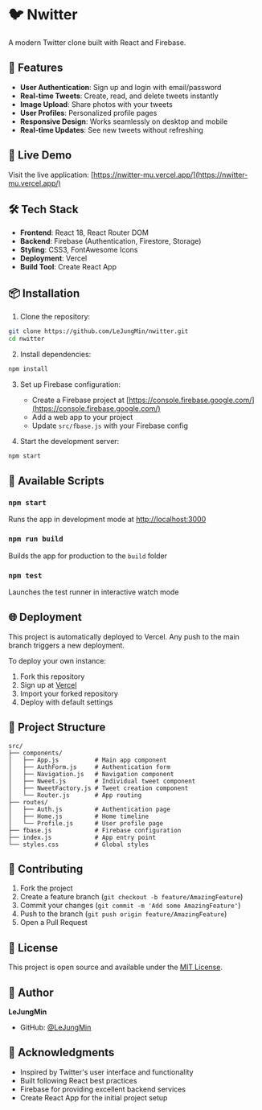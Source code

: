 # 🐦 Nwitter

A modern Twitter clone built with React and Firebase.

## 🌟 Features

- **User Authentication**: Sign up and login with email/password
- **Real-time Tweets**: Create, read, and delete tweets instantly
- **Image Upload**: Share photos with your tweets
- **User Profiles**: Personalized profile pages
- **Responsive Design**: Works seamlessly on desktop and mobile
- **Real-time Updates**: See new tweets without refreshing

## 🚀 Live Demo

Visit the live application: [https://nwitter-mu.vercel.app/](https://nwitter-mu.vercel.app/)

## 🛠️ Tech Stack

- **Frontend**: React 18, React Router DOM
- **Backend**: Firebase (Authentication, Firestore, Storage)
- **Styling**: CSS3, FontAwesome Icons
- **Deployment**: Vercel
- **Build Tool**: Create React App

## 📦 Installation

1. Clone the repository:
```bash
git clone https://github.com/LeJungMin/nwitter.git
cd nwitter
```

2. Install dependencies:
```bash
npm install
```

3. Set up Firebase configuration:
   - Create a Firebase project at [https://console.firebase.google.com/](https://console.firebase.google.com/)
   - Add a web app to your project
   - Update `src/fbase.js` with your Firebase config

4. Start the development server:
```bash
npm start
```

## 🔧 Available Scripts

### `npm start`
Runs the app in development mode at [http://localhost:3000](http://localhost:3000)

### `npm run build`
Builds the app for production to the `build` folder

### `npm test`
Launches the test runner in interactive watch mode

## 🌐 Deployment

This project is automatically deployed to Vercel. Any push to the main branch triggers a new deployment.

To deploy your own instance:
1. Fork this repository
2. Sign up at [Vercel](https://vercel.com/)
3. Import your forked repository
4. Deploy with default settings

## 📁 Project Structure

```
src/
├── components/
│   ├── App.js          # Main app component
│   ├── AuthForm.js     # Authentication form
│   ├── Navigation.js   # Navigation component
│   ├── Nweet.js        # Individual tweet component
│   ├── NweetFactory.js # Tweet creation component
│   └── Router.js       # App routing
├── routes/
│   ├── Auth.js         # Authentication page
│   ├── Home.js         # Home timeline
│   └── Profile.js      # User profile page
├── fbase.js            # Firebase configuration
├── index.js            # App entry point
└── styles.css          # Global styles
```

## 🤝 Contributing

1. Fork the project
2. Create a feature branch (`git checkout -b feature/AmazingFeature`)
3. Commit your changes (`git commit -m 'Add some AmazingFeature'`)
4. Push to the branch (`git push origin feature/AmazingFeature`)
5. Open a Pull Request

## 📝 License

This project is open source and available under the [MIT License](LICENSE).

## 👤 Author

**LeJungMin**
- GitHub: [@LeJungMin](https://github.com/LeJungMin)

## 🙏 Acknowledgments

- Inspired by Twitter's user interface and functionality
- Built following React best practices
- Firebase for providing excellent backend services
- Create React App for the initial project setup
